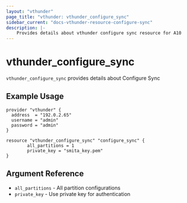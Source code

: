 ```yaml
---
layout: "vthunder"
page_title: "vthunder: vthunder_configure_sync"
sidebar_current: "docs-vthunder-resource-configure-sync"
description: |-
    Provides details about vthunder configure sync resource for A10
---
```


# vthunder\_configure\_sync

`vthunder_configure_sync` provides details about Configure Sync
## Example Usage


```hcl
provider "vthunder" {
  address  = "192.0.2.65"
  username = "admin"
  password = "admin"
}

resource "vthunder_configure_sync" "configure_sync" {
		all_partitions = 1
	    private_key = "smita_key.pem"
}
```

## Argument Reference

* `all_partitions` - All partition configurations
* `private_key` - Use private key for authentication
